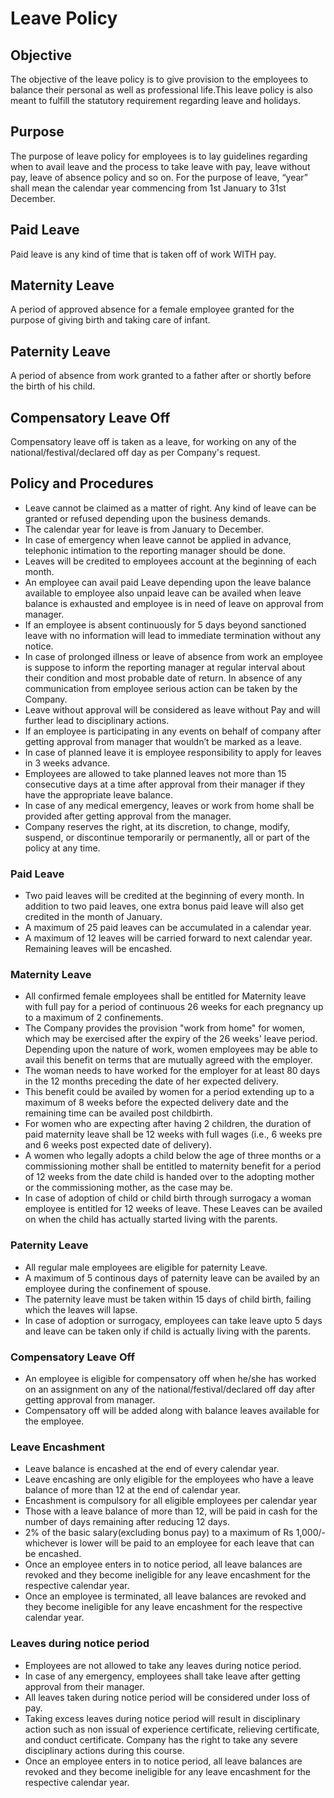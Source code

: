 # Leave Policy
## Objective
 The objective of the leave policy is to give provision to the employees to balance their personal as well as professional life.This leave policy is also meant to fulfill the statutory requirement regarding leave and holidays. 
## Purpose
The purpose of leave policy for employees is to lay guidelines regarding when to avail leave and the process to take leave with pay, leave without pay, leave of absence policy and so on.
For the purpose of leave, “year” shall mean the calendar year commencing from 1st January to 31st December.

## Paid Leave
Paid leave is any kind of time that is taken off of work WITH pay. 
## Maternity Leave
A period of approved absence for a female employee granted for the purpose of giving birth and taking care of infant.
## Paternity Leave
A period of absence from work granted to a father after or shortly before the birth of his child.
## Compensatory Leave Off
Compensatory leave off is taken as a leave, for working on any of the national/festival/declared off day as per Company's request.

## Policy and Procedures
- Leave cannot be claimed as a matter of right. Any kind of leave can be granted or refused depending upon the business demands. 
- The calendar year for leave is from January to December.
- In case of emergency when leave cannot be applied in advance, telephonic intimation to the reporting manager should be done.
- Leaves will be credited to employees account at the beginning of each month. 
- An employee can avail paid Leave depending upon the leave balance available to employee also unpaid leave can be availed when leave balance is exhausted and employee is in need of leave on approval from manager.
- If an employee is absent continuously for 5 days beyond sanctioned leave with no information will lead to immediate termination without any notice.
- In case of prolonged illness or leave of absence from work an employee is suppose to inform the reporting manager at regular interval about their condition and most probable date of return. In absence of any communication from employee serious action can be taken by the Company.
- Leave without approval will be considered as leave without Pay and will further lead to disciplinary actions.
- If an employee is participating in any events on behalf of company after getting approval from manager that wouldn’t be marked as a leave. 
- In case of planned leave it is employee responsibility to apply for leaves in 3 weeks advance.
- Employees are allowed to take planned leaves not more than 15 consecutive days at a time after approval from their manager if they have the appropriate leave balance.
- In case of any medical emergency, leaves or work from home shall be provided after getting approval from the manager.
- Company reserves the right, at its discretion, to change, modify, suspend, or discontinue temporarily or permanently, all or part of the policy at any time. 

 ### Paid Leave 
- Two paid leaves will be credited at the beginning of every month. In addition to two paid leaves, one extra bonus paid leave will also get credited in the month of January.
- A maximum of 25 paid leaves can be accumulated in a calendar year.
- A maximum of 12 leaves will be carried forward to next calendar year. Remaining leaves will be encashed. 
 ### Maternity Leave
 - All confirmed female employees shall be entitled for Maternity leave with full pay for a period of continuous 26 weeks for each pregnancy up to a maximum of 2 confinements.
 - The Company provides the provision "work from home" for women, which may be exercised after the expiry of the 26 weeks' leave period. Depending upon the nature of work, women employees may be able to avail this benefit on terms that are mutually agreed with the employer.
- The woman needs to have worked for the employer for at least 80 days in the 12 months preceding the date of her expected delivery.
- This benefit could be availed by women for a period extending up to a maximum of 8 weeks before the expected delivery date and the remaining time can be availed post childbirth. 
- For women who are expecting after having 2 children, the duration of paid maternity leave shall be 12 weeks with full wages (i.e., 6 weeks pre and 6 weeks post expected date of delivery).
- A women who legally adopts a child below the age of three months or a commissioning mother shall be entitled to maternity benefit for a period of 12 weeks from the date child is handed over to the adopting mother or the commissioning mother, as the case may be.
- In case of adoption of child or child birth through surrogacy a woman employee is entitled for 12 weeks of leave. These Leaves can be availed on when the child has actually started living with the parents.

### Paternity Leave
- All regular male employees are eligible for paternity Leave.
- A maximum of 5 continous days of paternity leave can be availed by an employee during the confinement of spouse.
- The paternity leave must be taken within 15 days of child birth, failing which the leaves will lapse.
- In case of adoption or surrogacy, employees can take leave upto 5 days and leave can be taken only if child is actually living with the parents.

 ### Compensatory Leave Off
- An employee is eligible for compensatory off when he/she has worked on an assignment on any of the national/festival/declared off day after getting approval from manager. 
- Compensatory off will be added along with balance leaves available for the employee.

### Leave Encashment
- Leave balance is encashed at the end of every calendar year.
- Leave encashing are only eligible for the employees who have a leave balance of more than 12 at the end of calendar year. 
- Encashment is compulsory for all eligible employees per calendar year
- Those with a leave balance of more than 12, will be paid in cash for the number of days remaining after reducing 12 days. 
- 2% of the basic salary(excluding bonus pay) to a maximum of Rs 1,000/- whichever is lower will be paid to an employee for each leave that can be encashed.
- Once an employee enters in to notice period, all leave balances are revoked and they become ineligible for any leave encashment for the respective calendar year.
- Once an employee is terminated, all leave balances are revoked and they become ineligible for any leave encashment for the respective calendar year. 

### Leaves during notice period
- Employees are not allowed to take any leaves during notice period.
- In case of any emergency, employees shall take leave after getting approval from their manager.
-  All leaves taken during notice period will be considered under loss of pay.
- Taking excess leaves during notice period will result in disciplinary action such as non issual of experience certificate, relieving certificate, and conduct certificate. Company has the right to take any severe disciplinary actions during this course.
- Once an employee enters in to notice period, all leave balances are revoked and they become ineligible for any leave encashment for the respective calendar year.